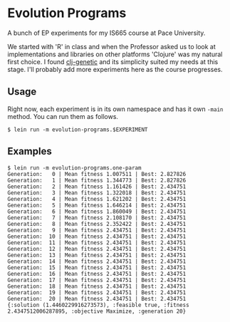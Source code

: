 # Evolution Programs

A bunch of EP experiments for my IS665 course at Pace University.

We started with 'R' in class and when the Professor asked us to look at implementations and libraries on other platforms
'Clojure' was my natural first choice. I found [clj-genetic](https://github.com/beloglazov/clj-genetic) and its
simplicity suited my needs at this stage. I'll probably add more experiments here as the course progresses.

## Usage

Right now, each experiment is in its own namespace and has it own `-main` method. You can run them as follows.

    $ lein run -m evolution-programs.$EXPERIMENT

## Examples

    $ lein run -m evolution-programs.one-param
    Generation:   0 | Mean fitness 1.007511 | Best: 2.827826 
    Generation:   1 | Mean fitness 1.344773 | Best: 2.827826 
    Generation:   2 | Mean fitness 1.161426 | Best: 2.434751 
    Generation:   3 | Mean fitness 1.322018 | Best: 2.434751 
    Generation:   4 | Mean fitness 1.621202 | Best: 2.434751 
    Generation:   5 | Mean fitness 1.646214 | Best: 2.434751 
    Generation:   6 | Mean fitness 1.860049 | Best: 2.434751 
    Generation:   7 | Mean fitness 2.108170 | Best: 2.434751 
    Generation:   8 | Mean fitness 2.352422 | Best: 2.434751 
    Generation:   9 | Mean fitness 2.434751 | Best: 2.434751 
    Generation:  10 | Mean fitness 2.434751 | Best: 2.434751 
    Generation:  11 | Mean fitness 2.434751 | Best: 2.434751 
    Generation:  12 | Mean fitness 2.434751 | Best: 2.434751 
    Generation:  13 | Mean fitness 2.434751 | Best: 2.434751 
    Generation:  14 | Mean fitness 2.434751 | Best: 2.434751 
    Generation:  15 | Mean fitness 2.434751 | Best: 2.434751 
    Generation:  16 | Mean fitness 2.434751 | Best: 2.434751 
    Generation:  17 | Mean fitness 2.434751 | Best: 2.434751 
    Generation:  18 | Mean fitness 2.434751 | Best: 2.434751 
    Generation:  19 | Mean fitness 2.434751 | Best: 2.434751 
    Generation:  20 | Mean fitness 2.434751 | Best: 2.434751 
    {:solution (1.4460229916273573), :feasible true, :fitness 2.4347512006287895, :objective Maximize, :generation 20}
